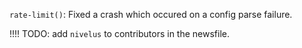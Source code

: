 `rate-limit()`: Fixed a crash which occured on a config parse failure.

!!!! TODO: add `nivelus` to contributors in the newsfile.
